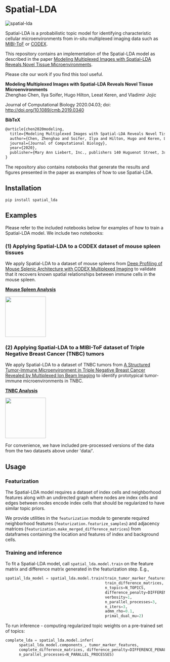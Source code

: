 # Spatial-LDA

![spatial-lda](https://github.com/calico/spatial_lda/workflows/spatial-lda/badge.svg)

Spatial-LDA is a probabilistic topic model for identifying characteristic cellular microenvironments from
in-situ multiplexed imaging data such as [MIBI-ToF]() or [CODEX]().

This repository contains an implementation of the Spatial-LDA model as described in the paper
[Modeling Multiplexed Images with Spatial-LDA Reveals Novel Tissue Microenvironments](https://www.liebertpub.com/doi/full/10.1089/cmb.2019.0340).

Please cite our work if you find this tool useful.

**Modeling Multiplexed Images with Spatial-LDA Reveals Novel Tissue Microenvironments**  
Zhenghao Chen, Ilya Soifer, Hugo Hilton, Leeat Keren, and Vladimir Jojic

Journal of Computational Biology 2020.04.03; doi: http://doi.org/10.1089/cmb.2019.0340

**BibTeX**

```latex
@article{chen2020modeling,
  title={Modeling Multiplexed Images with Spatial-LDA Reveals Novel Tissue Microenvironments},
  author={Chen, Zhenghao and Soifer, Ilya and Hilton, Hugo and Keren, Leeat and Jojic, Vladimir},
  journal={Journal of Computational Biology},
  year={2020},
  publisher={Mary Ann Liebert, Inc., publishers 140 Huguenot Street, 3rd Floor New~…}
}
```

The repository also contains notebooks that generate the results and figures presented in the paper as examples of
how to use Spatial-LDA.

## Installation

`pip install spatial_lda`

## Examples

Please refer to the included notebooks below for examples of how to train a Spatial-LDA model. We include two notebooks:

### (1) Applying Spatial-LDA to a CODEX dataset of mouse spleen tissues

We apply Spatial-LDA to a dataset of mouse spleens from [Deep Profiling of Mouse Splenic Architecture with
CODEX Multiplexed Imaging](https://www.cell.com/cell/pdf/S0092-8674(18)30904-8.pdf) to validate that it recovers known spatial relationships
between immune cells in the mouse spleen.

[**Mouse Spleen Analysis**](https://drive.google.com/file/d/120835hoLuRztIZG7c0LMEewy5VI9HuZF/view?usp=sharing)

<a href="https://drive.google.com/file/d/120835hoLuRztIZG7c0LMEewy5VI9HuZF/view?usp=sharing"><img src="https://colab.research.google.com/img/colab_favicon_256px.png" width="128"></a>

### (2) Applying Spatial-LDA to a MIBI-ToF dataset of Triple Negative Breast Cancer (TNBC) tumors

We apply Spatial-LDA to a dataset of TNBC tumors from [A Structured Tumor-Immune Microenvironment in Triple Negative
Breast Cancer Revealed by Multiplexed Ion Beam Imaging](https://www.sciencedirect.com/science/article/pii/S0092867418311000)
to identify prototypical tumor-immune microenvironments in TNBC.

[**TNBC Analysis**](https://drive.google.com/file/d/1GJpdw9jvOlR_GZpbgeBYq9NXWeeZ69aG/view?usp=sharing)

<a href="https://drive.google.com/file/d/1GJpdw9jvOlR_GZpbgeBYq9NXWeeZ69aG/view?usp=sharing"><img src="https://colab.research.google.com/img/colab_favicon_256px.png" width="128"></a>

For convenience, we have included pre-processed versions of the data from the two datasets above under 'data/'.

## Usage

### Featurization

The Spatial-LDA model requires a dataset of index cells and neighborhood features along with an undirected graph
where nodes are index cells and edges between nodes encode index cells that should be regularized to have similar
topic priors.

We provide utilities in the `featurization` module to generate required neighborhood features
(`featurization.featurize_samples`) and adjacency matrices (`featurization.make_merged_difference_matrices`)
from dataframes containing the location and features of index and background cells.

### Training and inference

To fit a Spatial-LDA model, call `spatial_lda.model.train` on the feature matrix and difference matrix generated in
the featurization step. E.g.,

```python
spatial_lda_model = spatial_lda.model.train(train_tumor_marker_features, 
                                            train_difference_matrices, 
                                            n_topics=N_TOPICS, 
                                            difference_penalty=DIFFERENCE_PENALTY, 
                                            verbosity=1,
                                            n_parallel_processes=3,
                                            n_iters=3,
                                            admm_rho=0.1,
                                            primal_dual_mu=2)
```

To run inference - computing regularized topic weights on a pre-trained set of topics:

```python
complete_lda = spatial_lda.model.infer(
      spatial_lda_model.components_, tumor_marker_features, 
      complete_difference_matrices, difference_penalty=DIFFERENCE_PENALTY,
      n_parallel_processes=N_PARALLEL_PROCESSES)
```
